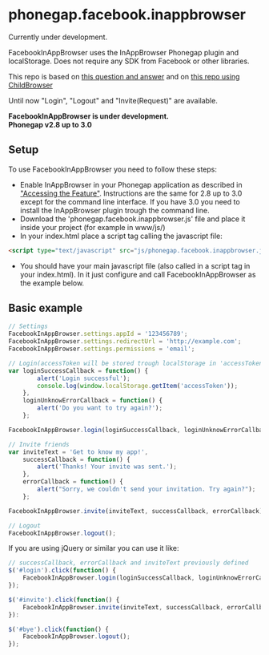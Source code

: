 phonegap.facebook.inappbrowser
==============================

Currently under development.

FacebookInAppBrowser uses the InAppBrowser Phonegap plugin and localStorage. Does not require any SDK from Facebook or other libraries.

This repo is based on [this question and answer](http://stackoverflow.com/questions/16576977/is-there-any-facebook-plugin-for-phonegap-2-7-0) and on [this repo using ChildBrowser](https://github.com/purplecabbage/phonegap-plugins/tree/master/iPhone/ChildBrowser/FBConnectExample)

Until now "Login", "Logout" and "Invite(Request)" are available.

**FacebookInAppBrowser is under development.**  
**Phonegap v2.8 up to 3.0**

Setup
-----

To use FacebookInAppBrowser you need to follow these steps:
- Enable InAppBrowser in your Phonegap application as described in ["Accessing the Feature"](http://docs.phonegap.com/en/3.0.0/cordova_inappbrowser_inappbrowser.md.html#InAppBrowser). Instructions are the same for 2.8 up to 3.0 except for the command line interface. If you have 3.0 you need to install the InAppBrowser plugin trough the command line.
- Download the 'phonegap.facebook.inappbrowser.js' file and place it inside your project (for example in www/js/)
- In your index.html place a script tag calling the javascript file:

```html
<script type="text/javascript" src="js/phonegap.facebook.inappbrowser.js"></script>
``` 
- You should have your main javascript file (also called in a script tag in your index.html). In it just configure and call FacebookInAppBrowser as the example below.


Basic example
-------------

```javascript
// Settings
FacebookInAppBrowser.settings.appId = '123456789';
FacebookInAppBrowser.settings.redirectUrl = 'http://example.com';
FacebookInAppBrowser.settings.permissions = 'email';

// Login(accessToken will be stored trough localStorage in 'accessToken');
var loginSuccessCallback = function() {
		alert('Login successful');
		console.log(window.localStorage.getItem('accessToken'));
	},
	loginUnknowErrorCallback = function() {
		alert('Do you want to try again?');
	};

FacebookInAppBrowser.login(loginSuccessCallback, loginUnknowErrorCallback);

// Invite friends
var inviteText = 'Get to know my app!',
	successCallback = function() {
		alert('Thanks! Your invite was sent.');
	},
	errorCallback = function() {
		alert("Sorry, we couldn't send your invitation. Try again?");
	};

FacebookInAppBrowser.invite(inviteText, successCallback, errorCallback);

// Logout
FacebookInAppBrowser.logout();
``` 
If you are using jQuery or similar you can use it like: 
```javascript
// successCallback, errorCallback and inviteText previously defined
$('#login').click(function() {
	FacebookInAppBrowser.login(loginSuccessCallback, loginUnknowErrorCallback);
});

$('#invite').click(function() {
	FacebookInAppBrowser.invite(inviteText, successCallback, errorCallback);
}):

$('#bye').click(function() {
	FacebookInAppBrowser.logout();
});
``` 
